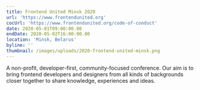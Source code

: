 ```yaml
---
title: Frontend United Minsk 2020
url: 'https://www.frontendunited.org'
cocUrl: 'https://www.frontendunited.org/code-of-conduct'
date: 2020-05-01T09:00:00.00
endDate: 2020-05-02T16:00:00.00
location: 'Minsk, Belarus'
byline: ''
thumbnail: /images/uploads/2020-frontend-united-minsk.png
---
```


A non-profit, developer-first, community-focused conference. Our aim is to bring frontend developers and designers from all kinds of backgrounds closer together to share knowledge, experiences and ideas.
